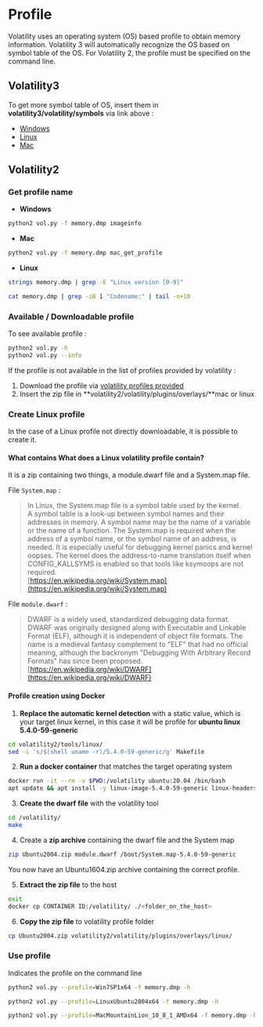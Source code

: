 # Profile

Volatility uses an operating system (OS) based profile to obtain memory information. Volatility 3 will automatically recognize the OS based on symbol table of the OS. For Volatility 2, the profile must be specified on the command line.

## Volatility3

To get more symbol table of OS, insert them in **volatility3/volatility/symbols** via link above :

* [Windows](https://downloads.volatilityfoundation.org/volatility3/symbols/windows.zip)
* [Linux](https://downloads.volatilityfoundation.org/volatility3/symbols/linux.zip)
* [Mac](https://downloads.volatilityfoundation.org/volatility3/symbols/mac.zip)

## Volatility2

### Get profile name

* **Windows**

```bash
python2 vol.py -f memory.dmp imageinfo
```

* **Mac**

```bash
python2 vol.py -f memory.dmp mac_get_profile
```

* **Linux**

```bash
strings memory.dmp | grep -E "Linux version [0-9]"
```

```bash
cat memory.dmp | grep -iB 1 "Codename:" | tail -n+10
```

### Available / Downloadable profile&#x20;

To see available profile :

```bash
python2 vol.py -h
python2 vol.py --info
```

If the profile is not available in the list of profiles provided by volatility :

1. Download the profile via [volatility profiles provided](https://github.com/volatilityfoundation/profiles)
2. Insert the zip file in **volatility2/volatility/plugins/overlays/**mac or linux

### Create Linux profile

In the case of a Linux profile not directly downloadable, it is possible to create it.

#### What contains What does a Linux volatility profile contain?

It is a zip containing two things, a module.dwarf file and a System.map file.

File `System.map` :

> In Linux, the System.map file is a symbol table used by the kernel.\
> A symbol table is a look-up between symbol names and their addresses in memory. A symbol name may be the name of a variable or the name of a function. The System.map is required when the address of a symbol name, or the symbol name of an address, is needed. It is especially useful for debugging kernel panics and kernel oopses. The kernel does the address-to-name translation itself when CONFIG\_KALLSYMS is enabled so that tools like ksymoops are not required.\
> [https://en.wikipedia.org/wiki/System.map](https://en.wikipedia.org/wiki/System.map)

File `module.dwarf` :

> DWARF is a widely used, standardized debugging data format. DWARF was originally designed along with Executable and Linkable Format (ELF), although it is independent of object file formats. The name is a medieval fantasy complement to "ELF" that had no official meaning, although the backronym "Debugging With Arbitrary Record Formats" has since been proposed.\
> [https://en.wikipedia.org/wiki/DWARF](https://en.wikipedia.org/wiki/DWARF)

#### Profile creation using Docker

1. **Replace the automatic kernel detection** with a static value, which is your target linux kernel, in this case it will be profile for **ubuntu linux 5.4.0-59-generic**

```bash
cd volatility2/tools/linux/
sed -i 's/$(shell uname -r)/5.4.0-59-generic/g' Makefile
```

2. **Run a docker container** that matches the target operating system&#x20;

```bash
docker run -it --rm -v $PWD:/volatility ubuntu:20.04 /bin/bash
apt update && apt install -y linux-image-5.4.0-59-generic linux-headers-5.4.0-59-generic build-essential dwarfdump make zip
```

3. **Create the dwarf file** with the volatility tool

```bash
cd /volatility/
make
```

4. Create a **zip archive** containing the dwarf file and the System map

```bash
zip Ubuntu2004.zip module.dwarf /boot/System.map-5.4.0-59-generic
```

You now have an Ubuntu1604.zip archive containing the correct profile.

5. **Extract the zip file** to the host

```bash
exit
docker cp CONTAINER ID:/volatility/ ./<folder_on_the_host>
```

6. **Copy the zip file** to volatility profile folder

```bash
cp Ubuntu2004.zip volatility2/volatility/plugins/overlays/linux/
```

### Use profile

Indicates the profile on the command line

```bash
python2 vol.py --profile=Win7SP1x64 -f memory.dmp -h
```

```bash
python2 vol.py --profile=LinuxUbuntu2004x64 -f memory.dmp -h
```

```bash
python2 vol.py --profile=MacMountainLion_10_8_1_AMDx64 -f memory.dmp -h
```
